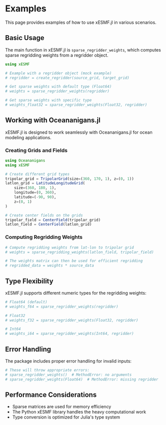 # Examples

This page provides examples of how to use xESMF.jl in various scenarios.

## Basic Usage

The main function in xESMF.jl is `sparse_regridder_weights`, which computes sparse regridding weights from a regridder object.

```julia
using xESMF

# Example with a regridder object (mock example)
# regridder = create_regridder(source_grid, target_grid)

# Get sparse weights with default type (Float64)
# weights = sparse_regridder_weights(regridder)

# Get sparse weights with specific type
# weights_float32 = sparse_regridder_weights(Float32, regridder)
```

## Working with Oceananigans.jl

xESMF.jl is designed to work seamlessly with Oceananigans.jl for ocean modeling applications.

### Creating Grids and Fields

```julia
using Oceananigans
using xESMF

# Create different grid types
tripolar_grid = TripolarGrid(size=(360, 170, 1), z=(0, 1))
latlon_grid = LatitudeLongitudeGrid(
    size=(360, 180, 1), 
    longitude=(0, 360), 
    latitude=(-90, 90), 
    z=(0, 1)
)

# Create center fields on the grids
tripolar_field = CenterField(tripolar_grid)
latlon_field = CenterField(latlon_grid)
```

### Computing Regridding Weights

```julia
# Compute regridding weights from lat-lon to tripolar grid
# weights = sparse_regridding_weights(latlon_field, tripolar_field)

# The weights matrix can then be used for efficient regridding
# regridded_data = weights * source_data
```

## Type Flexibility

xESMF.jl supports different numeric types for the regridding weights:

```julia
# Float64 (default)
# weights_f64 = sparse_regridder_weights(regridder)

# Float32
# weights_f32 = sparse_regridder_weights(Float32, regridder)

# Int64
# weights_i64 = sparse_regridder_weights(Int64, regridder)
```

## Error Handling

The package includes proper error handling for invalid inputs:

```julia
# These will throw appropriate errors:
# sparse_regridder_weights()  # MethodError: no arguments
# sparse_regridder_weights(Float64)  # MethodError: missing regridder
```

## Performance Considerations

- Sparse matrices are used for memory efficiency
- The Python xESMF library handles the heavy computational work
- Type conversion is optimized for Julia's type system
